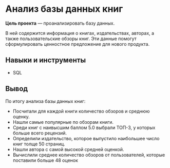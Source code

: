 
# Анализ базы данных книг

**Цель проекта** — проанализировать базу данных. 

В ней содержится информация о книгах, издательствах, авторах, а также пользовательские обзоры книг. Эти данные помогут сформулировать ценностное предложение для нового продукта.

## Навыки и инструменты
* SQL

## Вывод
По итогу анализа базы данных книг: 
* Посчитали для каждой книги количество обзоров и среднюю оценку.
* Нашли самые популярные по обзорам книги.
* Среди книг с наивысшим баллом 5.0 выбрали ТОП-3, у которых больше всего рецензий.
* Определили издательство, которое выпустило наибольшее число книг толще 50 страниц.
* Нашли автора с самой высокой средней оценкой.
* Вычислили среднее количество обзоров от пользователей, которые поставили больше 48 оценок
